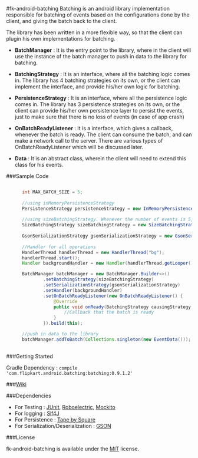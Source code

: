 #fk-android-batching
Batching is an android library implementation responsible for batching of events based on the configurations done by the client, and giving the batch back to the client.

The library has been written in a more flexible way, so that the client can plugin his own implementations for batching.
* <b>BatchManager</b> : It is the entry point to the library, where in the client will use the instance of the batch manager to push in data to the library for batching.

* <b>BatchingStrategy</b> : It is an interface, where all the batching logic comes in. The library has 4 batching strategies on its own, or the client can implement the interface, and provide his/her own logic for batching.

* <b>PersistenceStrategy</b> : It is an interface, where all the persistence logic comes in. The library has 3 persistence strategies on its own, or the client can provide his/her own persistence layer to persist the events, just to make sure that there is no loss of events (in case of app crash) 

* <b>OnBatchReadyListener</b> : It is a interface, which gives a callback, whenever the batch is ready. The client can consume the batch, and can make a network call to the server. There are various types of OnBatchReadyListener which will be discussed later.

* <b>Data</b> : It is an abstract class, wherein the client will need to extend this class for his events.



###Sample Code

````java

      int MAX_BATCH_SIZE = 5;
      
      //using inMemoryPersistenceStrategy
      PersistenceStrategy persistenceStrategy = new InMemoryPersistenceStrategy();
        
      //using sizeBatchingStrategy. Whenever the number of events is 5, a batch is formed
      SizeBatchingStrategy sizeBatchingStrategy = new SizeBatchingStrategy(MAX_BATCH_SIZE, persistenceStrategy);
        
      GsonSerializationStrategy gsonSerializationStrategy = new GsonSerializationStrategy();
      
      //Handler for all operations
      HandlerThread handlerThread = new HandlerThread("bg");
      handlerThread.start();
      Handler backgroundHandler = new Handler(handlerThread.getLooper());

      BatchManager batchManager = new BatchManager.Builder<>()
              .setBatchingStrategy(sizeBatchingStrategy)
              .setSerializationStrategy(gsonSerializationStrategy)
              .setHandler(backgroundHandler)
              .setOnBatchReadyListener(new OnBatchReadyListener() {
                  @Override
                  public void onReady(BatchingStrategy causingStrategy, Batch batch) {
                      //Callback that the batch is ready
                  }
              }).build(this);

      //push in data to the library
      batchManager.addToBatch(Collections.singleton(new EventData()));
        
````



###Getting Started 

Gradle Dependency : ````compile 'com.flipkart.android.batching:batching:0.9.1.2'````



###[Wiki](https://github.com/Flipkart/fk-android-batchnetworking/wiki)



###Dependencies

* For Testing : [JUnit](http://junit.org/), [Roboelectric](http://robolectric.org/), [Mockito](http://mockito.org/)
* For logging : [Slf4J](http://www.slf4j.org/)
* For Persistence : [Tape by Square](https://github.com/square/tape)
* For Serialization/Deserialization : [GSON](https://github.com/google/gson)



###License

fk-android-batching is available under the [MIT](https://opensource.org/licenses/MIT) license.

